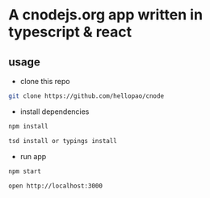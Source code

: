 # A cnodejs.org app written in typescript & react

## usage

- clone this repo

```bash
git clone https://github.com/hellopao/cnode
```

- install dependencies

```bash
npm install

tsd install or typings install
```

- run app

```bash
npm start 

open http://localhost:3000
```